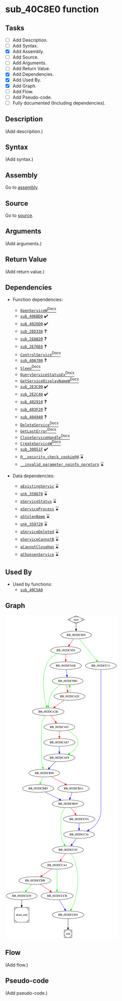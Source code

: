 # sub_40C8E0 function

## Tasks

- [ ] Add Description.
- [ ] Add Syntax.
- [X] Add Assembly.
- [ ] Add Source.
- [ ] Add Arguments.
- [ ] Add Return Value.
- [X] Add Dependencies.
- [X] Add Used By.
- [X] Add Graph.
- [ ] Add Flow.
- [ ] Add Pseudo-code.
- [ ] Fully documented (Including dependencies).

## Description

(Add description.)

## Syntax

(Add syntax.)

## Assembly

Go to [assembly](../asm/sub_40C8E0.asm).

## Source

Go to [source](../cc/sub_40C8E0.cc).

## Arguments

(Add arguments.)

## Return Value

(Add return value.)

## Dependencies

* Function dependencies:
  * [`OpenServiceW`<sup>Docs</sup>](https://docs.microsoft.com/en-us/windows/win32/api/winsvc/nf-winsvc-openservicew)
  * [`sub_406BD0`](sub_406BD0.md) ✔️
  * [`sub_4026D0`](sub_4026D0.md) ✔️
  * [`sub_2ED330`](sub_2ED330.md) ❓
  * [`sub_2EAB20`](sub_2EAB20.md) ❓
  * [`sub_2E76E0`](sub_2E76E0.md) ❓
  * [`ControlService`<sup>Docs</sup>](https://docs.microsoft.com/en-us/windows/win32/api/winsvc/nf-winsvc-controlservice)
  * [`sub_40A700`](sub_40A700.md) ❓
  * [`Sleep`<sup>Docs</sup>](https://docs.microsoft.com/en-us/windows/win32/api/synchapi/nf-synchapi-sleep)
  * [`QueryServiceStatusEx`<sup>Docs</sup>](https://docs.microsoft.com/en-us/windows/win32/api/winsvc/nf-winsvc-queryservicestatusex)
  * [`GetServiceDisplayNameW`<sup>Docs</sup>](https://docs.microsoft.com/en-us/windows/win32/api/winsvc/nf-winsvc-getservicedisplaynamew)
  * [`sub_2E3C90`](sub_2E3C90.md) ✔️
  * [`sub_2E2C40`](sub_2E2C40.md) ✔️
  * [`sub_402910`](sub_402910.md) ❓
  * [`sub_403F20`](sub_403F20.md) ❓
  * [`sub_404940`](sub_404940.md) ❓
  * [`DeleteService`<sup>Docs</sup>](https://docs.microsoft.com/en-us/windows/win32/api/winsvc/nf-winsvc-deleteservice)
  * [`GetLastError`<sup>Docs</sup>](https://docs.microsoft.com/en-us/windows/win32/api/errhandlingapi/nf-errhandlingapi-getlasterror)
  * [`CloseServiceHandle`<sup>Docs</sup>](https://docs.microsoft.com/en-us/windows/win32/api/winsvc/nf-winsvc-closeservicehandle)
  * [`CreateServiceW`<sup>Docs</sup>](https://docs.microsoft.com/en-us/windows/win32/api/winsvc/nf-winsvc-createservicew)
  * [`sub_30851F`](sub_30851F.md) ✔️
  * [`@__security_check_cookie@4`](@__security_check_cookie@4.md) ⌛
  * [`__invalid_parameter_noinfo_noreturn`](__invalid_parameter_noinfo_noreturn.md) ⌛


* Data dependencies:
  * [`aExistingServic`](aExistingServic.md) ⌛
  * [`unk_359670`](unk_359670.md) ⌛
  * [`aServiceStatus`](aServiceStatus.md) ⌛
  * [`aServiceProcess`](aServiceProcess.md) ⌛
  * [`aStolenName`](aStolenName.md) ⌛
  * [`unk_359720`](unk_359720.md) ⌛
  * [`aServiceDeleted`](aServiceDeleted.md) ⌛
  * [`aServiceCannotB`](aServiceCannotB.md) ⌛
  * [`aCannotCloseHan`](aCannotCloseHan.md) ⌛
  * [`aChoosenService`](aChoosenService.md) ⌛

## Used By

* Used by functions:
  * [`sub_40C5A0`](sub_40C5A0.md)

## Graph

![sub_40C8E0 Graph](../svg/sub_40C8E0.svg "sub_40C8E0 Graph")

## Flow

(Add flow.)

## Pseudo-code

(Add pseudo-code.)
